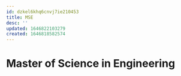 ```yaml
---
id: dzkel6khq6cnvj7ie210453
title: MSE
desc: ''
updated: 1646822103279
created: 1646818582574
---
```


# Master of Science in Engineering